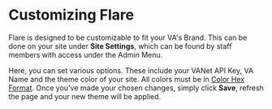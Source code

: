 # Customizing Flare

Flare is designed to be customizable to fit your VA's Brand. This can be done on your site under **Site Settings**, 
which can be found by staff members with access under the Admin Menu.

Here, you can set various options. These include your VANet API Key, VA Name and the theme color of your site. All colors must be 
in [Color Hex Format](https://en.wikipedia.org/wiki/Web_colors#Hex_triplet). Once you've made your chosen changes, simply click **Save**, refresh the page and your new
theme will be applied.

